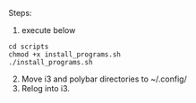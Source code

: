 Steps:
1. execute below
```
cd scripts
chmod +x install_programs.sh
./install_programs.sh
```
2. Move i3 and polybar directories to ~/.config/
3. Relog into i3.
